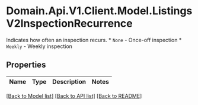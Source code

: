 # Domain.Api.V1.Client.Model.ListingsV2InspectionRecurrence
Indicates how often an inspection recurs.  * `None` - Once-off inspection * `Weekly` - Weekly inspection
## Properties

Name | Type | Description | Notes
------------ | ------------- | ------------- | -------------

[[Back to Model list]](../README.md#documentation-for-models) [[Back to API list]](../README.md#documentation-for-api-endpoints) [[Back to README]](../README.md)

